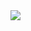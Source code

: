 <a href="https://github.com/anuraghazra/github-readme-stats">
  <img align="center" src="https://github-readme-stats.vercel.app/api?username=rafalmaciejewski&hide=stars&count_private=true" />
</a>
